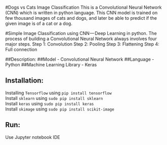 #Dogs vs Cats Image Classification
This is a Convolutional Neural Network (CNN) which is written in python language. This CNN model is trained on few thousand images of cats and dogs, and later be able to predict if the given image is of a cat or a dog. 

#Simple Image Classification using CNN — Deep Learning in python.
The process of building a Convolutional Neural Network always involves four major steps.
Step 1: Convolution
Step 2: Pooling
Step 3: Flattening
Step 4: Full connection

##Description:
##Model - 
Convolutional Neural Network 
##Language -
Python
##Machine Learning Library -
Keras

## Installation:
Installing `Tensorflow` using `pip install tensorflow` <br />
Install `sklearn` using `sudo pip install sklearn` <br />
Install `keras` using `sudo pip install keras` <br />
Install `skimage` using `sudo pip install scikit-image` <br />

## Run:
Use Jupyter notebook IDE
